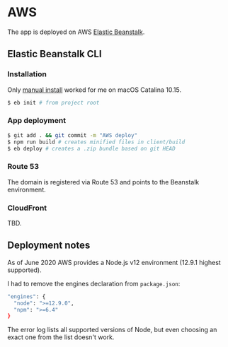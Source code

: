 # AWS

The app is deployed on AWS [Elastic Beanstalk](aws.amazon.com/elasticbeanstalk/).

## Elastic Beanstalk CLI

### Installation

Only [manual install](https://docs.aws.amazon.com/elasticbeanstalk/latest/dg/eb-cli3-install-osx.html) worked for me on macOS Catalina 10.15.

```sh
$ eb init # from project root
```

### App deployment

```sh
$ git add . && git commit -m "AWS deploy"
$ npm run build # creates minified files in client/build
$ eb deploy # creates a .zip bundle based on git HEAD
```

### Route 53

The domain is registered via Route 53 and points to the Beanstalk environment.

### CloudFront

TBD.

## Deployment notes

As of June 2020 AWS provides a Node.js v12 environment (12.9.1 highest supported).

I had to remove the engines declaration from `package.json`:

```sh
"engines": {
  "node": ">=12.9.0",
  "npm": ">=6.4"
}
```

The error log lists all supported versions of Node, but even choosing an exact one from the list doesn't work.
